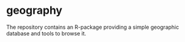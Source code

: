 # geography
The repository contains an R-package providing a simple geographic database and tools to browse it.
